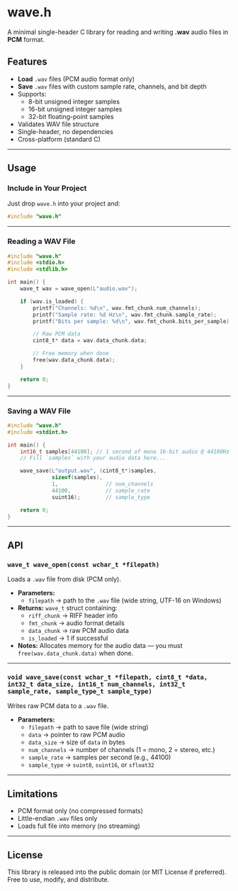 # wave.h
A minimal single-header C library for reading and writing **.wav** audio files in **PCM** format.

## Features
- **Load** `.wav` files (PCM audio format only)
- **Save** `.wav` files with custom sample rate, channels, and bit depth
- Supports:
  - 8-bit unsigned integer samples
  - 16-bit unsigned integer samples
  - 32-bit floating-point samples
- Validates WAV file structure
- Single-header, no dependencies
- Cross-platform (standard C)

---

## Usage

### Include in Your Project
Just drop `wave.h` into your project and:
```c
#include "wave.h"
```

---

### Reading a WAV File
```c
#include "wave.h"
#include <stdio.h>
#include <stdlib.h>

int main() {
    wave_t wav = wave_open(L"audio.wav");

    if (wav.is_loaded) {
        printf("Channels: %d\n", wav.fmt_chunk.num_channels);
        printf("Sample rate: %d Hz\n", wav.fmt_chunk.sample_rate);
        printf("Bits per sample: %d\n", wav.fmt_chunk.bits_per_sample);

        // Raw PCM data
        cint8_t* data = wav.data_chunk.data;

        // Free memory when done
        free(wav.data_chunk.data);
    }

    return 0;
}
```

---

### Saving a WAV File
```c
#include "wave.h"
#include <stdint.h>

int main() {
    int16_t samples[44100]; // 1 second of mono 16-bit audio @ 44100Hz
    // Fill `samples` with your audio data here...

    wave_save(L"output.wav", (cint8_t*)samples,
              sizeof(samples),
              1,               // num_channels
              44100,           // sample_rate
              suint16);        // sample_type

    return 0;
}
```

---

## API

### `wave_t wave_open(const wchar_t *filepath)`
Loads a `.wav` file from disk (PCM only).  
- **Parameters:**  
  - `filepath` → path to the `.wav` file (wide string, UTF-16 on Windows)
- **Returns:** `wave_t` struct containing:
  - `riff_chunk` → RIFF header info
  - `fmt_chunk` → audio format details
  - `data_chunk` → raw PCM audio data
  - `is_loaded` → 1 if successful
- **Notes:** Allocates memory for the audio data — you must `free(wav.data_chunk.data)` when done.

---

### `void wave_save(const wchar_t *filepath, cint8_t *data, int32_t data_size, int16_t num_channels, int32_t sample_rate, sample_type_t sample_type)`
Writes raw PCM data to a `.wav` file.  
- **Parameters:**  
  - `filepath` → path to save file (wide string)
  - `data` → pointer to raw PCM audio
  - `data_size` → size of `data` in bytes
  - `num_channels` → number of channels (1 = mono, 2 = stereo, etc.)
  - `sample_rate` → samples per second (e.g., 44100)
  - `sample_type` → `suint8`, `suint16`, or `sfloat32`

---

## Limitations
- PCM format only (no compressed formats)
- Little-endian `.wav` files only
- Loads full file into memory (no streaming)

---

## License
This library is released into the public domain (or MIT License if preferred).  
Free to use, modify, and distribute.
